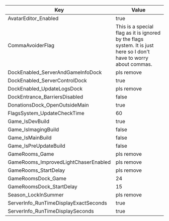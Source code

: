 | Key | Value |
|-|-|
| AvatarEditor_Enabled | true |
| CommaAvoiderFlag | This is a special flag as it is ignored by the flags system. It is just here so I don't have to worry about commas. |
| DockEnabled_ServerAndGameInfoDock | pls remove |
| DockEnabled_ServerControlDock | true |
| DockEnabled_UpdateLogsDock | pls remove |
| DockEntrance_BarriersDisabled | false |
| DonationsDock_OpenOutsideMain | true |
| FlagsSystem_UpdateCheckTime | 60 |
| Game_IsDevBuild | true |
| Game_IsImagingBuild | false |
| Game_IsMainBuild | false |
| Game_IsPreUpdateBuild | false |
| GameRooms_Game | pls remove |
| GameRooms_ImprovedLightChaserEnabled | pls remove |
| GameRooms_StartDelay | pls remove |
| GameRoomsDock_Game | 24 |
| GameRoomsDock_StartDelay | 15 |
| Season_LockInSummer | pls remove |
| ServerInfo_RunTimeDisplayExactSeconds | true |
| ServerInfo_RunTimeDisplaySeconds | true |